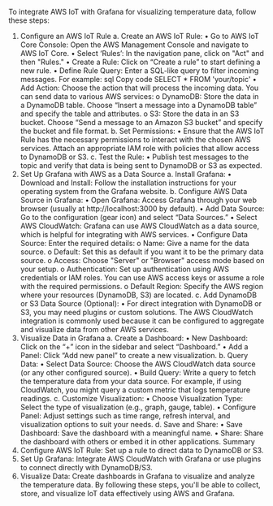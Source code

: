 To integrate AWS IoT with Grafana for visualizing temperature data, follow these steps:
1. Configure an AWS IoT Rule
a. Create an AWS IoT Rule:
•	Go to AWS IoT Core Console: Open the AWS Management Console and navigate to AWS IoT Core.
•	Select ‘Rules’: In the navigation pane, click on "Act" and then "Rules."
•	Create a Rule: Click on “Create a rule” to start defining a new rule.
•	Define Rule Query: Enter a SQL-like query to filter incoming messages. For example:
sql
Copy code
SELECT * FROM 'your/topic'
•	Add Action: Choose the action that will process the incoming data. You can send data to various AWS services:
o	DynamoDB: Store the data in a DynamoDB table. Choose “Insert a message into a DynamoDB table” and specify the table and attributes.
o	S3: Store the data in an S3 bucket. Choose “Send a message to an Amazon S3 bucket” and specify the bucket and file format.
b. Set Permissions:
•	Ensure that the AWS IoT Rule has the necessary permissions to interact with the chosen AWS services. Attach an appropriate IAM role with policies that allow access to DynamoDB or S3.
c. Test the Rule:
•	Publish test messages to the topic and verify that data is being sent to DynamoDB or S3 as expected.
2. Set Up Grafana with AWS as a Data Source
a. Install Grafana:
•	Download and Install: Follow the installation instructions for your operating system from the Grafana website.
b. Configure AWS Data Source in Grafana:
•	Open Grafana: Access Grafana through your web browser (usually at http://localhost:3000 by default).
•	Add Data Source: Go to the configuration (gear icon) and select “Data Sources.”
•	Select AWS CloudWatch: Grafana can use AWS CloudWatch as a data source, which is helpful for integrating with AWS services.
•	Configure Data Source: Enter the required details:
o	Name: Give a name for the data source.
o	Default: Set this as default if you want it to be the primary data source.
o	Access: Choose "Server" or "Browser" access mode based on your setup.
o	Authentication: Set up authentication using AWS credentials or IAM roles. You can use AWS access keys or assume a role with the required permissions.
o	Default Region: Specify the AWS region where your resources (DynamoDB, S3) are located.
c. Add DynamoDB or S3 Data Source (Optional):
•	For direct integration with DynamoDB or S3, you may need plugins or custom solutions. The AWS CloudWatch integration is commonly used because it can be configured to aggregate and visualize data from other AWS services.
3. Visualize Data in Grafana
a. Create a Dashboard:
•	New Dashboard: Click on the “+” icon in the sidebar and select “Dashboard.”
•	Add a Panel: Click “Add new panel” to create a new visualization.
b. Query Data:
•	Select Data Source: Choose the AWS CloudWatch data source (or any other configured source).
•	Build Query: Write a query to fetch the temperature data from your data source. For example, if using CloudWatch, you might query a custom metric that logs temperature readings.
c. Customize Visualization:
•	Choose Visualization Type: Select the type of visualization (e.g., graph, gauge, table).
•	Configure Panel: Adjust settings such as time range, refresh interval, and visualization options to suit your needs.
d. Save and Share:
•	Save Dashboard: Save the dashboard with a meaningful name.
•	Share: Share the dashboard with others or embed it in other applications.
Summary
1.	Configure AWS IoT Rule: Set up a rule to direct data to DynamoDB or S3.
2.	Set Up Grafana: Integrate AWS CloudWatch with Grafana or use plugins to connect directly with DynamoDB/S3.
3.	Visualize Data: Create dashboards in Grafana to visualize and analyze the temperature data.
By following these steps, you'll be able to collect, store, and visualize IoT data effectively using AWS and Grafana.


